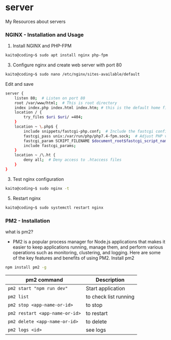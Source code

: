 # server 
My Resources about servers

### NGINX - Installation and Usage

1. Install NGINX and PHP-FPM
```sh
kaito@coding~$ sudo apt install nginx php-fpm
```
3. Configure nginx and create web server with port 80
```sh
kaito@coding~$ sudo nano /etc/nginx/sites-available/default
```
Edit and save
```sh
server {
    listen 80;  # Listen on port 80
    root /var/www/html;  # This is root directory
    index index.php index.html index.htm; # this is the default home files
    location / {
        try_files $uri $uri/ =404;
    }
    location ~ \.php$ {
        include snippets/fastcgi-php.conf;  # Include the fastcgi configuration
        fastcgi_pass unix:/var/run/php/php7.4-fpm.sock;  # Adjust PHP version as necessary
        fastcgi_param SCRIPT_FILENAME $document_root$fastcgi_script_name;
        include fastcgi_params;
    }
    location ~ /\.ht {
        deny all;  # Deny access to .htaccess files
    }
}
```
3. Test nginx configuration
```sh
kaito@coding~$ sudo nginx -t
```
5. Restart nginx
```bash
kaito@coding~$ sudo systemctl restart nginx
```

### PM2 - Installation 
what is pm2? 
- PM2 is a popular process manager for Node.js applications that makes it easier to keep applications running, manage them, and perform various operations such as monitoring, clustering, and logging. Here are some of the key features and benefits of using PM2.
Install pm2
```sh
npm install pm2 -g
```

| pm2 command          | Description   |
| ------------- | ------------- |
| `pm2 start "npm run dev" `        | Start application |
| `pm2 list`         | to check list running  |
| `pm2 stop <app-name-or-id>` | to stop |
| `pm2 restart <app-name-or-id>`  | to restart  |
| `pm2 delete <app-name-or-id>` |  to delete |
| `pm2 logs <id>`  | see logs |


